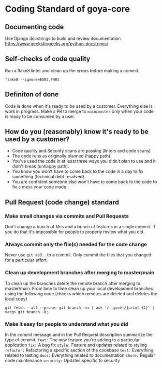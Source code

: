 # Coding Standard of goya-core

## Documenting code
Use Django docstrings to build and review documentation
https://www.geeksforgeeks.org/python-docstrings/

## Self-checks of code quality
Run a flake8 linter and clean up the errors before making a commit. 
```
flake8 --ignore=E501,F401
```

## Definiton of done
Code is done when it's ready to be used by a customer. Everything else is work in progress.
Make a PR to merge to `main`/`master` only when your code is ready to be consumed by a user. 

## How do you (reasonably) know it's ready to be used by a customer?
- Code quality and Security scans are passing (linters and code scans)
- The code runs as originally planned (happy path).
- You've used the code in at least three ways you didn't plan to use and it didn't break (unhappy path).
- You know you won't have to come back to the code in a day to fix something (technical debt resolved).
- You are confident someone else won't have to come back to the code to fix a mess your code made.


## Pull Request (code change) standard
### Make small changes via commits and Pull Requests
Don't change a bunch of files and a bunch of features in a single commit. 
If you do that it's impossible for people to properly review what you did.

### Always commit only the file(s) needed for the code change
Never use `git add .` to a commit. Only commit the files that you changed for a particular effort.

### Clean up development branches after merging to master/main
To clean up the branches delete the remote branch after merging to master/main.
From time to time clean up your local development branches using the following code (checks which remotes are deleted and deletes the local copy)
```
git fetch --all --prune; git branch -vv | awk '/: gone]/{print $1}' | xargs git branch -D;
```


### Make it easy for people to understand what you did
In the commit message and in the Pull Request description summarize the type of commit.
`feat:` The new feature you're adding to a particular application
`fix:` A bug fix
`style:` Feature and updates related to styling
`refactor:` Refactoring a specific section of the codebase
`test:` Everything related to testing
`docs:` Everything related to documentation
`chore:` Regular code maintenance
`security:` Updates specific to security